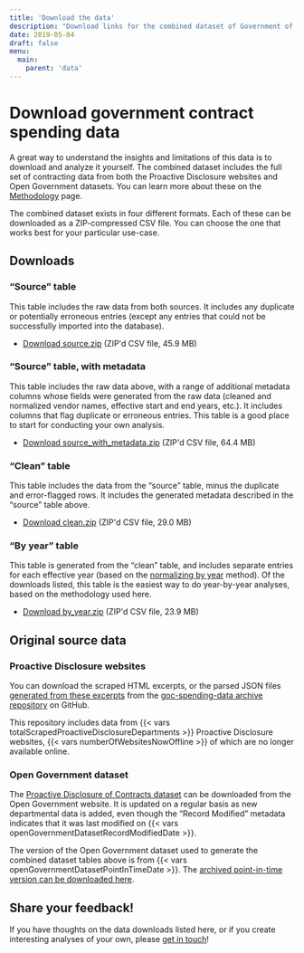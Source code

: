 ```yaml
---
title: 'Download the data'
description: "Download links for the combined dataset of Government of Canada contract spending, in CSV format."
date: 2019-05-04
draft: false
menu: 
  main:
    parent: 'data'
---
```


# Download government contract spending data

A great way to understand the insights and limitations of this data is to download and analyze it yourself. The combined dataset includes the full set of contracting data from both the Proactive Disclosure websites and Open Government datasets. You can learn more about these on the [Methodology](/methodology/) page.

The combined dataset exists in four different formats. Each of these can be downloaded as a ZIP-compressed CSV file. You can choose the one that works best for your particular use-case.

## Downloads

### “Source” table

This table includes the raw data from both sources. It includes any duplicate or potentially erroneous entries (except any entries that could not be successfully imported into the database).

- [Download source.zip](https://s3-us-west-2.amazonaws.com/goc-spending-export-20190519/public/source.zip) (ZIP'd CSV file, 45.9 MB)

### “Source” table, with metadata

This table includes the raw data above, with a range of additional metadata columns whose fields were generated from the raw data (cleaned and normalized vendor names, effective start and end years, etc.). It includes columns that flag duplicate or erroneous entries. This table is a good place to start for conducting your own analysis.

- [Download source_with_metadata.zip](https://s3-us-west-2.amazonaws.com/goc-spending-export-20190519/public/source_with_metadata.zip) (ZIP'd CSV file, 64.4 MB)

### “Clean” table

This table includes the data from the “source” table, minus the duplicate and error-flagged rows. It includes the generated metadata described in the “source” table above.

- [Download clean.zip](https://s3-us-west-2.amazonaws.com/goc-spending-export-20190519/public/clean.zip) (ZIP'd CSV file, 29.0 MB)

### “By year” table

This table is generated from the “clean” table, and includes separate entries for each effective year (based on the [normalizing by year](/methodology#normalizing-by-year) method). Of the downloads listed, this table is the easiest way to do year-by-year analyses, based on the methodology used here.

- [Download by_year.zip](https://s3-us-west-2.amazonaws.com/goc-spending-export-20190519/public/by_year.zip) (ZIP'd CSV file, 23.9 MB)

## Original source data

### Proactive Disclosure websites

You can download the scraped HTML excerpts, or the parsed JSON files [generated from these excerpts](/methodology/) from the [goc-spending-data archive repository](https://github.com/GoC-Spending/goc-spending-data) on GitHub. 

This repository includes data from {{< vars totalScrapedProactiveDisclosureDepartments >}} Proactive Disclosure websites, {{< vars numberOfWebsitesNowOffline >}} of which are no longer available online. 

### Open Government dataset

The [Proactive Disclosure of Contracts dataset](https://open.canada.ca/data/en/dataset/d8f85d91-7dec-4fd1-8055-483b77225d8b) can be downloaded from the Open Government website. It is updated on a regular basis as new departmental data is added, even though the “Record Modified” metadata indicates that it was last modified on {{< vars openGovernmentDatasetRecordModifiedDate >}}.

The version of the Open Government dataset used to generate the combined dataset tables above is from {{< vars openGovernmentDatasetPointInTimeDate >}}. The [archived point-in-time version can be downloaded here](https://s3-us-west-2.amazonaws.com/goc-spending-export-20190519/public/2019-03-24-contracts.zip).

## Share your feedback!

If you have thoughts on the data downloads listed here, or if you create interesting analyses of your own, please [get in touch](/about/#get-in-touch)! 
